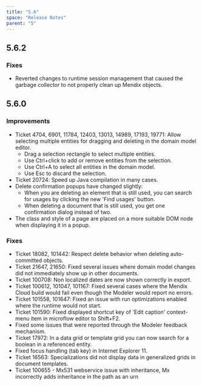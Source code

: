 ```yaml
---
title: "5.6"
space: "Release Notes"
parent: "5"
---
```


## 5.6.2

### Fixes

* Reverted changes to runtime session management that caused the garbage collector to not properly clean up Mendix objects.

## 5.6.0

### Improvements

* Ticket 4704, 6901, 11784, 12403, 13013, 14989, 17193, 19771: Allow selecting multiple entities for dragging and deleting in the domain model editor.
    * Drag a selection rectangle to select multiple entities.
    * Use Ctrl+click to add or remove entities from the selection.
    * Use Ctrl+A to select all entities in the domain model.
    * Use Esc to discard the selection.
* Ticket 20724: Speed up Java compilation in many cases.
* Delete confirmation popups have changed slightly:
    * When you are deleting an element that is still used, you can search for usages by clicking the new 'Find usages' button.
    * When deleting a document that is still used, you get one confirmation dialog instead of two.
* The class and style of a page are placed on a more suitable DOM node when displaying it in a popup.

### Fixes

* Ticket 18082, 101442: Respect delete behavior when deleting auto-committed objects.
* Ticket 21647, 21650: Fixed several issues where domain model changes did not immediately show up in other documents.
* Ticket 100708: Non localized dates are now shown correctly in export.
* Ticket 100612, 101047, 101167: Fixed several cases where the Mendix Cloud build would fail even though the Modeler would report no errors.
* Ticket 101558, 101647: Fixed an issue with run optimizations enabled where the runtime would not start.
* Ticket 101590: Fixed displayed shortcut key of 'Edit caption' context-menu item in microflow editor to Shift+F2.
* Fixed some issues that were reported through the Modeler feedback mechanism.
* Ticket 17972: In a data grid or template grid you can now search for a boolean in a referenced entity.
* Fixed focus handling (tab key) in Internet Explorer 11.
* Ticket 16563: Specializations did not display data in generalized grids in document templates.
* Ticket 100655 - Mx531 webservice issue with inheritance, Mx incorrectly adds inheritance in the path as an urn
